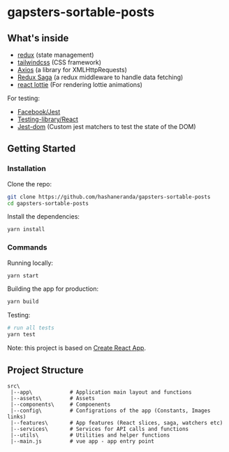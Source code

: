 # gapsters-sortable-posts

## What's inside

- [redux](https://github.com/reduxjs/redux) (state management)
- [tailwindcss](https://github.com/tailwindlabs/tailwindcss) (CSS framework)
- [Axios](https://github.com/mzabriskie/axios) (a library for XMLHttpRequests)
- [Redux Saga](https://github.com/redux-saga/redux-saga/) (a redux middleware to handle data fetching)
- [react lottie](https://github.com/chenqingspring/react-lottie) (For rendering lottie animations)

For testing:

- [Facebook/Jest](https://facebook.github.io/jest/)
- [Testing-library/React](https://testing-library.com/docs/react-testing-library/intro)
- [Jest-dom](https://github.com/testing-library/jest-dom) (Custom jest matchers to test the state of the DOM)

## Getting Started

### Installation

Clone the repo:

```bash
git clone https://github.com/hashaneranda/gapsters-sortable-posts
cd gapsters-sortable-posts
```

Install the dependencies:

```bash
yarn install
```

### Commands

Running locally:

```bash
yarn start
```

Building the app for production:

```bash
yarn build
```

Testing:

```bash
# run all tests
yarn test

```

Note: this project is based on [Create React App](https://github.com/facebook/create-react-app).

## Project Structure

```
src\
 |--app\            # Application main layout and functions
 |--assets\         # Assets
 |--components\     # Compoenents
 |--config\         # Configrations of the app (Constants, Images links)
 |--features\       # App features (React slices, saga, watchers etc)
 |--services\       # Services for API calls and functions
 |--utils\          # Utilities and helper functions
 |--main.js         # vue app - app entry point
```
